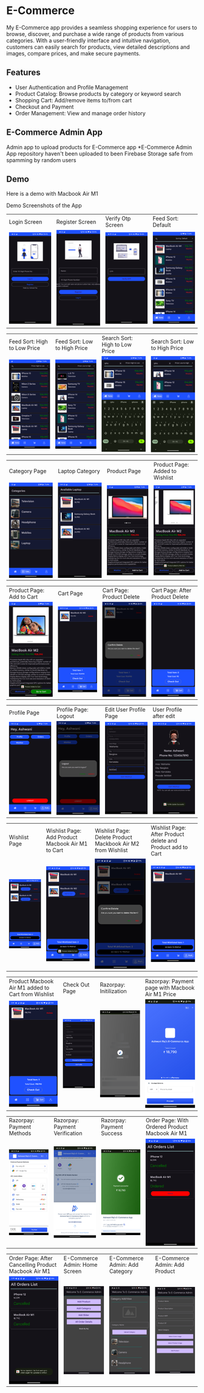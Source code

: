 # E-Commerce

My E-Commerce app provides a seamless shopping experience for users to browse, discover, and purchase a wide range of products from various categories. With a user-friendly interface and intuitive navigation, customers can easily search for products, view detailed descriptions and images, compare prices, and make secure payments.

## Features

- User Authentication and Profile Management
- Product Catalog: Browse products by category or keyword search
- Shopping Cart: Add/remove items to/from cart
- Checkout and Payment
- Order Management: View and manage order history

## E-Commerce Admin App

Admin app to upload products for E-Commerce app
*E-Commerce Admin App repository haven't been uploaded to been Firebase Storage safe from spamming by random users


## Demo
Here is a demo with Macbook Air M1

Demo Screenshots of the App

<p align="center" float="left">
<table>
  <tr>
    <td>Login Screen</td>
    <td>Register Screen</td>
    <td>Verify Otp Screen</td>
    <td>Feed Sort: Default</td>
  </tr>
  <tr>
    <td><img src="https://github.com/ashwanisanuraj/Images/blob/ecommerce/login-ecommerce.png" width="220"></td>
    <td><img src="https://github.com/ashwanisanuraj/Images/blob/ecommerce/register-ecommerce.png" width="220"></td>
    <td><img src="https://github.com/ashwanisanuraj/Images/blob/ecommerce/verifyotp-ecommerce.png" width="220"></td>
    <td><img src="https://github.com/ashwanisanuraj/Images/blob/ecommerce/feeddefault-ecommerce.png" width="220"></td>
  </tr>
 </table>

<table>
  <tr>
    <td>Feed Sort: High to Low Price</td>
    <td>Feed Sort: Low to High Price</td>
    <td>Search Sort: High to Low Price</td>
    <td>Search Sort: Low to High Price</td>
  </tr>
  <tr>
    <td><img src="https://github.com/ashwanisanuraj/Images/blob/ecommerce/feedhightolow.png" width="220"></td>
    <td><img src="https://github.com/ashwanisanuraj/Images/blob/ecommerce/feedlowtohigh.png" width="220"></td>
    <td><img src="https://github.com/ashwanisanuraj/Images/blob/ecommerce/searchhightolow.png" width="220"></td>
    <td><img src="https://github.com/ashwanisanuraj/Images/blob/ecommerce/searchlowtohigh.png" width="220"></td>
  </tr>
 </table>

<table>
  <tr>
    <td>Category Page</td>
    <td>Laptop Category</td>
    <td>Product Page</td>
    <td>Product Page: Added to Wishlist</td>
  </tr>
  <tr>
    <td><img src="https://github.com/ashwanisanuraj/Images/blob/ecommerce/category-ecommerce.png" width="220"></td>
    <td><img src="https://github.com/ashwanisanuraj/Images/blob/ecommerce/categorylaptop.png" width="220"></td>
    <td><img src="https://github.com/ashwanisanuraj/Images/blob/ecommerce/productdetail-ecommerce.png" width="220"></td>
    <td><img src="https://github.com/ashwanisanuraj/Images/blob/ecommerce/productaddedtowishlist.png" width="220"></td>
  </tr>
 </table>

<table>
  <tr>
    <td>Product Page: Add to Cart</td>
    <td>Cart Page</td>
    <td>Cart Page: Product Delete</td>
    <td>Cart Page: After Product Delete</td>
  </tr>
  <tr>
    <td><img src="https://github.com/ashwanisanuraj/Images/blob/ecommerce/productaddedtocart.png" width="220"></td>
    <td><img src="https://github.com/ashwanisanuraj/Images/blob/ecommerce/cartwith1item.png" width="220"></td>
    <td><img src="https://github.com/ashwanisanuraj/Images/blob/ecommerce/cartdeleteitem.png" width="220"></td>
    <td><img src="https://github.com/ashwanisanuraj/Images/blob/ecommerce/cartempty.png" width="220"></td>
  </tr>
 </table>

 <table>
  <tr>
    <td>Profile Page</td>
    <td>Profile Page: Logout</td>
    <td>Edit User Profile Page</td>
    <td>User Profile after edit</td>
  </tr>
  <tr>
    <td><img src="https://github.com/ashwanisanuraj/Images/blob/ecommerce/profilepage-ecommerce.png" width="220"></td>
    <td><img src="https://github.com/ashwanisanuraj/Images/blob/ecommerce/profilelogout.png" width="220"></td>
    <td><img src="https://github.com/ashwanisanuraj/Images/blob/ecommerce/editprofile-ecommerce.png" width="220"></td>
    <td><img src="https://github.com/ashwanisanuraj/Images/blob/ecommerce/userprofile-ecommerce.png" width="220"></td>
  </tr>
 </table>

  <table>
  <tr>
    <td>Wishlist Page</td>
    <td>Wishlist Page: Add Product Macbook Air M1 to Cart</td>
    <td>Wishlist Page: Delete Product Mackbook Air M2 from Wishlist</td>
    <td>Wishlist Page: After Product delete and Product add to Cart</td>
  </tr>
  <tr>
    <td><img src="https://github.com/ashwanisanuraj/Images/blob/ecommerce/wishlist-ecommerce.png" width="220"></td>
    <td><img src="https://github.com/ashwanisanuraj/Images/blob/ecommerce/wishlistaddedtocart.png" width="220"></td>
    <td><img src="https://github.com/ashwanisanuraj/Images/blob/ecommerce/wishlistdeleteproduct.png" width="220"></td>
    <td><img src="https://github.com/ashwanisanuraj/Images/blob/ecommerce/wishlistafterproductaddedtocartanddelete.png" width="220"></td>
  </tr>
 </table>

   <table>
  <tr>
    <td>Product Macbook Air M1 added to Cart from Wishlist</td>
    <td>Check Out Page</td>
    <td>Razorpay: Initilization</td>
    <td>Razorpay: Payment page with Macbook Air M1 Price</td>
  </tr>
  <tr>
    <td><img src="https://github.com/ashwanisanuraj/Images/blob/ecommerce/productfromwishlisttocart.png" width="220"></td>
    <td><img src="https://github.com/ashwanisanuraj/Images/blob/ecommerce/checkoutaddress.png" width="220"></td>
    <td><img src="https://github.com/ashwanisanuraj/Images/blob/ecommerce/razorpay.png" width="220"></td>
    <td><img src="https://github.com/ashwanisanuraj/Images/blob/ecommerce/razorpaypaymentwithproductamount.png" width="220"></td>
  </tr>
 </table>

<table>
  <tr>
    <td>Razorpay: Payment Methods</td>
    <td>Razorpay: Payment Verification</td>
    <td>Razorpay: Payment Success</td>
    <td>Order Page: With Ordered Product Macbook Air M1</td>
  </tr>
  <tr>
    <td><img src="https://github.com/ashwanisanuraj/Images/blob/ecommerce/razorpaypaymentmethods.png" width="220"></td>
    <td><img src="https://github.com/ashwanisanuraj/Images/blob/ecommerce/razorpaypaymentproceeded.png" width="220"></td>
    <td><img src="https://github.com/ashwanisanuraj/Images/blob/ecommerce/razorpaypaymentsuccess.png" width="220"></td>
    <td><img src="https://github.com/ashwanisanuraj/Images/blob/ecommerce/orderslistwithorderedproduct.png" width="220"></td>
  </tr>
 </table>

 <table>
  <tr>
    <td>Order Page: After Cancelling Product Macbook Air M1</td>
    <td>E-Commerce Admin: Home Screen</td>
    <td>E-Commerce Admin: Add Category</td>
    <td>E-Commerce Admin: Add Product</td>
  </tr>
  <tr>
    <td><img src="https://github.com/ashwanisanuraj/Images/blob/ecommerce/orderlistordercancelled.png" width="220"></td>
    <td><img src="https://github.com/ashwanisanuraj/Images/blob/main/adminapp_home.png" width="220"></td>
    <td><img src="https://github.com/ashwanisanuraj/Images/blob/main/adminapp_addcategory.png" width="220"></td>
    <td><img src="https://github.com/ashwanisanuraj/Images/blob/main/adminapp_addproduct.png" width="220"></td>
  </tr>
 </table>
</p>
